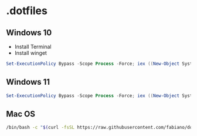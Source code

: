 # .dotfiles

## Windows 10

- Install Terminal
- Install winget

```powershell
Set-ExecutionPolicy Bypass -Scope Process -Force; iex ((New-Object System.Net.WebClient).DownloadString("https://raw.githubusercontent.com/fabiano/dotfiles/master/setup-new-windows.ps1"))
```

## Windows 11

```powershell
Set-ExecutionPolicy Bypass -Scope Process -Force; iex ((New-Object System.Net.WebClient).DownloadString("https://raw.githubusercontent.com/fabiano/dotfiles/master/setup-new-windows.ps1"))
```

## Mac OS

```bash
/bin/bash -c "$(curl -fsSL https://raw.githubusercontent.com/fabiano/dotfiles/master/setup-new-macos.sh)"
```
